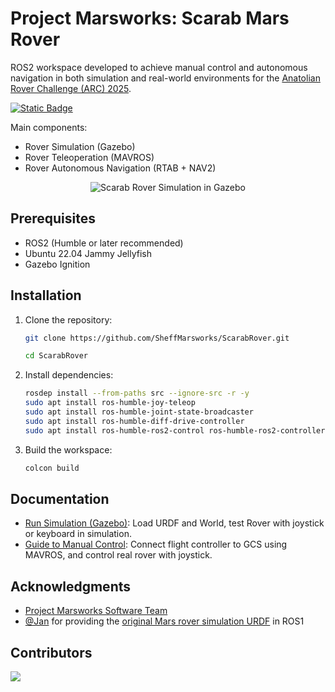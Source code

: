 # Project Marsworks: Scarab Mars Rover

ROS2 workspace developed to achieve manual control and autonomous navigation in both simulation and real-world environments for the [Anatolian Rover Challenge (ARC) 2025](https://www.anatolianrover.space/arc-25-missions).

[![Static Badge](https://img.shields.io/badge/Renzo%20Damian-orange?label=Software%20Lead&link=https%3A%2F%2Fgithub.com%2Frenzodamgo)
](https://github.com/renzodamgo)

Main components:

- Rover Simulation (Gazebo)
- Rover Teleoperation (MAVROS)
- Rover Autonomous Navigation (RTAB + NAV2)

<center> <img src="assets/rover_gazebo_depth.gif" alt="Scarab Rover Simulation in Gazebo"> </center>

## Prerequisites

- ROS2 (Humble or later recommended)
- Ubuntu 22.04 Jammy Jellyfish
- Gazebo Ignition

## Installation

1. Clone the repository:

   ```bash
   git clone https://github.com/SheffMarsworks/ScarabRover.git

   cd ScarabRover
   ```

2. Install dependencies:

   ```bash
   rosdep install --from-paths src --ignore-src -r -y
   sudo apt install ros-humble-joy-teleop
   sudo apt install ros-humble-joint-state-broadcaster
   sudo apt install ros-humble-diff-drive-controller
   sudo apt install ros-humble-ros2-control ros-humble-ros2-controllers
   ```

3. Build the workspace:

   ```bash
   colcon build
   ```

## Documentation

- [Run Simulation (Gazebo)](https://github.com/SheffMarsworks/ScarabRover/blob/main/docs/Guide%20to%20Run%20Simulation.md): Load URDF and World, test Rover with joystick or keyboard in simulation.
- [Guide to Manual Control](https://github.com/SheffMarsworks/ScarabRover/blob/main/docs/Guide%20to%20Manual%20Control.md): Connect flight controller to GCS using MAVROS, and control real rover with joystick.

## Acknowledgments

- [Project Marsworks Software Team](https://marsworks.sites.sheffield.ac.uk/)
- [@Jan](https://github.com/JanUniAccount) for providing the [original Mars rover simulation URDF](https://github.com/JanUniAccount/mars_rover_pkg) in ROS1

## Contributors
<a href="https://github.com/SheffMarsworks/ScarabRover/graphs/contributors">
  <img src="https://contrib.rocks/image?repo=SheffMarsworks/ScarabRover" />
</a>
